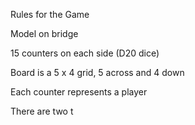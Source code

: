 Rules for the Game

Model on bridge

15 counters on each side (D20 dice)

Board is a 5 x 4 grid, 5 across and 4 down

Each counter represents a player

There are two t
<!--stackedit_data:
eyJoaXN0b3J5IjpbLTE3NDg0MzUwMjVdfQ==
-->